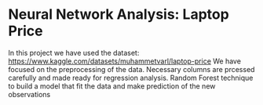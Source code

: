 # Neural Network Analysis: Laptop Price
In this project we have used the dataset: https://www.kaggle.com/datasets/muhammetvarl/laptop-price We have focused on the preprocessing of the data. Necessary columns are prcessed carefully and made ready for regression analysis. Random Forest technique to build a model that fit the data and make prediction of the new observations
